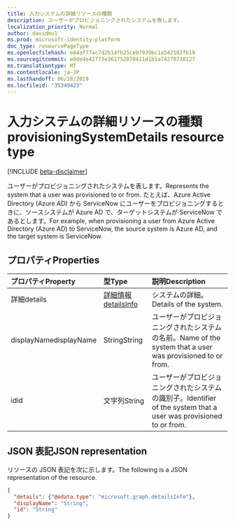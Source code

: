 ```yaml
---
title: 入力システムの詳細リソースの種類
description: ユーザーがプロビジョニングされたシステムを表します。
localization_priority: Normal
author: davidmu1
ms.prod: microsoft-identity-platform
doc_type: resourcePageType
ms.openlocfilehash: e84af77ac7d2b14fb25ce07939bc1a542102fb19
ms.sourcegitcommit: e0de4e41773e361752870411d1b1a74270738127
ms.translationtype: MT
ms.contentlocale: ja-JP
ms.lasthandoff: 06/28/2019
ms.locfileid: "35349423"
---
```

# <a name="provisioningsystemdetails-resource-type"></a><span data-ttu-id="5c428-103">入力システムの詳細リソースの種類</span><span class="sxs-lookup"><span data-stu-id="5c428-103">provisioningSystemDetails resource type</span></span>

[!INCLUDE [beta-disclaimer](../../includes/beta-disclaimer.md)]

<span data-ttu-id="5c428-104">ユーザーがプロビジョニングされたシステムを表します。</span><span class="sxs-lookup"><span data-stu-id="5c428-104">Represents the system that a user was provisioned to or from.</span></span> <span data-ttu-id="5c428-105">たとえば、Azure Active Directory (Azure AD) から ServiceNow にユーザーをプロビジョニングするときに、ソースシステムが Azure AD で、ターゲットシステムが ServiceNow であるとします。</span><span class="sxs-lookup"><span data-stu-id="5c428-105">For example, when provisioning a user from Azure Active Directory (Azure AD) to ServiceNow, the source system is Azure AD, and the target system is ServiceNow.</span></span>

## <a name="properties"></a><span data-ttu-id="5c428-106">プロパティ</span><span class="sxs-lookup"><span data-stu-id="5c428-106">Properties</span></span>

| <span data-ttu-id="5c428-107">プロパティ</span><span class="sxs-lookup"><span data-stu-id="5c428-107">Property</span></span>     | <span data-ttu-id="5c428-108">型</span><span class="sxs-lookup"><span data-stu-id="5c428-108">Type</span></span>        | <span data-ttu-id="5c428-109">説明</span><span class="sxs-lookup"><span data-stu-id="5c428-109">Description</span></span> |
|:-------------|:------------|:------------|
|<span data-ttu-id="5c428-110">詳細</span><span class="sxs-lookup"><span data-stu-id="5c428-110">details</span></span>|[<span data-ttu-id="5c428-111">詳細情報</span><span class="sxs-lookup"><span data-stu-id="5c428-111">detailsInfo</span></span>](detailsinfo.md)|<span data-ttu-id="5c428-112">システムの詳細。</span><span class="sxs-lookup"><span data-stu-id="5c428-112">Details of the system.</span></span>|
|<span data-ttu-id="5c428-113">displayName</span><span class="sxs-lookup"><span data-stu-id="5c428-113">displayName</span></span>|<span data-ttu-id="5c428-114">String</span><span class="sxs-lookup"><span data-stu-id="5c428-114">String</span></span>|<span data-ttu-id="5c428-115">ユーザーがプロビジョニングされたシステムの名前。</span><span class="sxs-lookup"><span data-stu-id="5c428-115">Name of the system that a user was provisioned to or from.</span></span>|
|<span data-ttu-id="5c428-116">id</span><span class="sxs-lookup"><span data-stu-id="5c428-116">id</span></span>|<span data-ttu-id="5c428-117">文字列</span><span class="sxs-lookup"><span data-stu-id="5c428-117">String</span></span>|<span data-ttu-id="5c428-118">ユーザーがプロビジョニングされたシステムの識別子。</span><span class="sxs-lookup"><span data-stu-id="5c428-118">Identifier of the system that a user was provisioned to or from.</span></span>|

## <a name="json-representation"></a><span data-ttu-id="5c428-119">JSON 表記</span><span class="sxs-lookup"><span data-stu-id="5c428-119">JSON representation</span></span>

<span data-ttu-id="5c428-120">リソースの JSON 表記を次に示します。</span><span class="sxs-lookup"><span data-stu-id="5c428-120">The following is a JSON representation of the resource.</span></span>

<!-- {
  "blockType": "resource",
  "optionalProperties": [

  ],
  "@odata.type": "microsoft.graph.provisioningSystemDetails",
  "baseType": null
}-->

```json
{
  "details": {"@odata.type": "microsoft.graph.detailsInfo"},
  "displayName": "String",
  "id": "String"
}
```

<!-- uuid: 16cd6b66-4b1a-43a1-adaf-3a886856ed98
2019-02-04 14:57:30 UTC -->
<!-- {
  "type": "#page.annotation",
  "description": "provisioningSystemDetails resource",
  "keywords": "",
  "section": "documentation",
  "tocPath": ""
}-->
